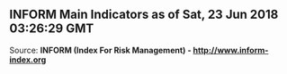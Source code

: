 ## INFORM Main Indicators as of Sat, 23 Jun 2018 03:26:29 GMT

Source: **INFORM (Index For Risk Management) - http://www.inform-index.org**